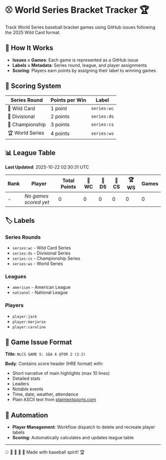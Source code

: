 # ⚾ World Series Bracket Tracker 🏆

Track World Series baseball bracket games using GitHub issues following the 2025 Wild Card format.

## 🍿 How It Works

- **Issues = Games**: Each game is represented as a GitHub issue
- **Labels = Metadata**: Series round, league, and player assignments
- **Scoring**: Players earn points by assigning their label to winning games

## 🎯 Scoring System

| Series Round | Points per Win | Label |
|-------------|----------------|-------|
| 🌟 Wild Card | 1 point | `series:wc` |
| 🎯 Divisional | 2 points | `series:ds` |
| 🏅 Championship | 3 points | `series:cs` |
| 🏆 World Series | 4 points | `series:ws` |

## 📊 League Table

**Last Updated**: 2025-10-22 02:30:31 UTC

| Rank | Player | Total Points | 🌟 WC | 🎯 DS | 🏅 CS | 🏆 WS | Games |
|------|--------|--------------|-------|-------|-------|-------|-------|
| - | *No games scored yet* | 0 | 0 | 0 | 0 | 0 | 0 |

## 🏷️ Labels

### Series Rounds
- `series:wc` - Wild Card Series
- `series:ds` - Divisional Series
- `series:cs` - Championship Series
- `series:ws` - World Series

### Leagues
- `american` - American League
- `national` - National League

### Players
- `player:jack`
- `player:marjorie`
- `player:caroline`

## 📝 Game Issue Format

**Title**: `NLCS GAME 5: SEA 6 @TOR 2 (2-2)`

**Body**: Contains score header (HRE format) with:
- Short narrative of main highlights (max 10 lines)
- Detailed stats
- Leaders
- Notable events
- Time, date, weather, attendance
- Plain ASCII text from [plaintextsports.com](https://plaintextsports.com/)

## 🤖 Automation

- **Player Management**: Workflow dispatch to delete and recreate player labels
- **Scoring**: Automatically calculates and updates league table

---

⚾ 🍿 🌭 🧤 🏏 Made with baseball spirit! 🏆
